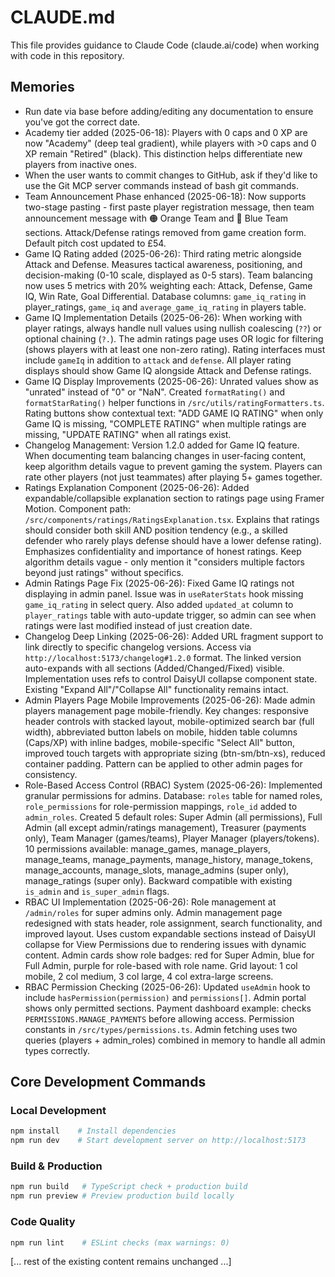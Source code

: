 # CLAUDE.md

This file provides guidance to Claude Code (claude.ai/code) when working with code in this repository.

## Memories
- Run date via base before adding/editing any documentation to ensure you've got the correct date.
- Academy tier added (2025-06-18): Players with 0 caps and 0 XP are now "Academy" (deep teal gradient), while players with >0 caps and 0 XP remain "Retired" (black). This distinction helps differentiate new players from inactive ones.
- When the user wants to commit changes to GitHub, ask if they'd like to use the Git MCP server commands instead of bash git commands.
- Team Announcement Phase enhanced (2025-06-18): Now supports two-stage pasting - first paste player registration message, then team announcement message with 🟠 Orange Team and 🔵 Blue Team sections. Attack/Defense ratings removed from game creation form. Default pitch cost updated to £54.
- Game IQ Rating added (2025-06-26): Third rating metric alongside Attack and Defense. Measures tactical awareness, positioning, and decision-making (0-10 scale, displayed as 0-5 stars). Team balancing now uses 5 metrics with 20% weighting each: Attack, Defense, Game IQ, Win Rate, Goal Differential. Database columns: `game_iq_rating` in player_ratings, `game_iq` and `average_game_iq_rating` in players table.
- Game IQ Implementation Details (2025-06-26): When working with player ratings, always handle null values using nullish coalescing (`??`) or optional chaining (`?.`). The admin ratings page uses OR logic for filtering (shows players with at least one non-zero rating). Rating interfaces must include `gameIq` in addition to `attack` and `defense`. All player rating displays should show Game IQ alongside Attack and Defense ratings.
- Game IQ Display Improvements (2025-06-26): Unrated values show as "unrated" instead of "0" or "NaN". Created `formatRating()` and `formatStarRating()` helper functions in `/src/utils/ratingFormatters.ts`. Rating buttons show contextual text: "ADD GAME IQ RATING" when only Game IQ is missing, "COMPLETE RATING" when multiple ratings are missing, "UPDATE RATING" when all ratings exist.
- Changelog Management: Version 1.2.0 added for Game IQ feature. When documenting team balancing changes in user-facing content, keep algorithm details vague to prevent gaming the system. Players can rate other players (not just teammates) after playing 5+ games together.
- Ratings Explanation Component (2025-06-26): Added expandable/collapsible explanation section to ratings page using Framer Motion. Component path: `/src/components/ratings/RatingsExplanation.tsx`. Explains that ratings should consider both skill AND position tendency (e.g., a skilled defender who rarely plays defense should have a lower defense rating). Emphasizes confidentiality and importance of honest ratings. Keep algorithm details vague - only mention it "considers multiple factors beyond just ratings" without specifics.
- Admin Ratings Page Fix (2025-06-26): Fixed Game IQ ratings not displaying in admin panel. Issue was in `useRaterStats` hook missing `game_iq_rating` in select query. Also added `updated_at` column to `player_ratings` table with auto-update trigger, so admin can see when ratings were last modified instead of just creation date.
- Changelog Deep Linking (2025-06-26): Added URL fragment support to link directly to specific changelog versions. Access via `http://localhost:5173/changelog#1.2.0` format. The linked version auto-expands with all sections (Added/Changed/Fixed) visible. Implementation uses refs to control DaisyUI collapse component state. Existing "Expand All"/"Collapse All" functionality remains intact.
- Admin Players Page Mobile Improvements (2025-06-26): Made admin players management page mobile-friendly. Key changes: responsive header controls with stacked layout, mobile-optimized search bar (full width), abbreviated button labels on mobile, hidden table columns (Caps/XP) with inline badges, mobile-specific "Select All" button, improved touch targets with appropriate sizing (btn-sm/btn-xs), reduced container padding. Pattern can be applied to other admin pages for consistency.
- Role-Based Access Control (RBAC) System (2025-06-26): Implemented granular permissions for admins. Database: `roles` table for named roles, `role_permissions` for role-permission mappings, `role_id` added to `admin_roles`. Created 5 default roles: Super Admin (all permissions), Full Admin (all except admin/ratings management), Treasurer (payments only), Team Manager (games/teams), Player Manager (players/tokens). 10 permissions available: manage_games, manage_players, manage_teams, manage_payments, manage_history, manage_tokens, manage_accounts, manage_slots, manage_admins (super only), manage_ratings (super only). Backward compatible with existing `is_admin` and `is_super_admin` flags.
- RBAC UI Implementation (2025-06-26): Role management at `/admin/roles` for super admins only. Admin management page redesigned with stats header, role assignment, search functionality, and improved layout. Uses custom expandable sections instead of DaisyUI collapse for View Permissions due to rendering issues with dynamic content. Admin cards show role badges: red for Super Admin, blue for Full Admin, purple for role-based with role name. Grid layout: 1 col mobile, 2 col medium, 3 col large, 4 col extra-large screens.
- RBAC Permission Checking (2025-06-26): Updated `useAdmin` hook to include `hasPermission(permission)` and `permissions[]`. Admin portal shows only permitted sections. Payment dashboard example: checks `PERMISSIONS.MANAGE_PAYMENTS` before allowing access. Permission constants in `/src/types/permissions.ts`. Admin fetching uses two queries (players + admin_roles) combined in memory to handle all admin types correctly.

## Core Development Commands

### Local Development
```bash
npm install    # Install dependencies
npm run dev    # Start development server on http://localhost:5173
```

### Build & Production
```bash
npm run build   # TypeScript check + production build
npm run preview # Preview production build locally
```

### Code Quality
```bash
npm run lint    # ESLint checks (max warnings: 0)
```

[... rest of the existing content remains unchanged ...]